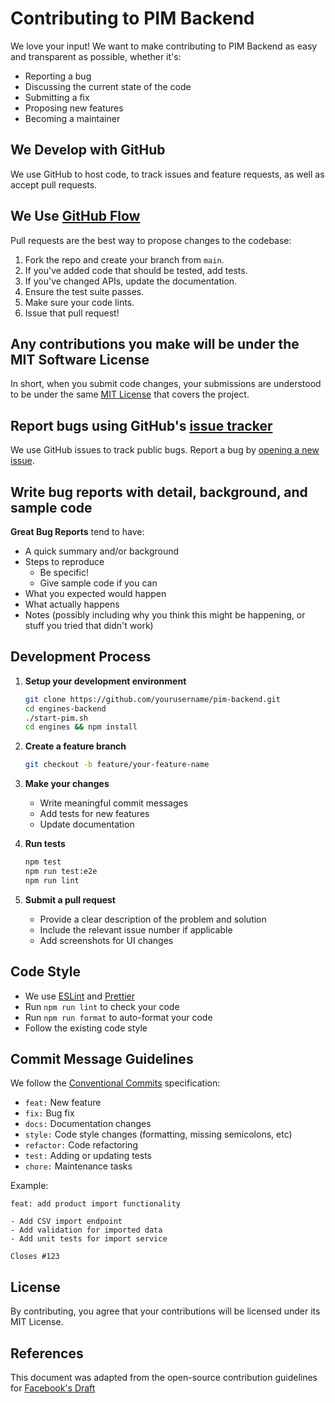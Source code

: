 # Contributing to PIM Backend

We love your input! We want to make contributing to PIM Backend as easy and transparent as possible, whether it's:

- Reporting a bug
- Discussing the current state of the code
- Submitting a fix
- Proposing new features
- Becoming a maintainer

## We Develop with GitHub

We use GitHub to host code, to track issues and feature requests, as well as accept pull requests.

## We Use [GitHub Flow](https://guides.github.com/introduction/flow/index.html)

Pull requests are the best way to propose changes to the codebase:

1. Fork the repo and create your branch from `main`.
2. If you've added code that should be tested, add tests.
3. If you've changed APIs, update the documentation.
4. Ensure the test suite passes.
5. Make sure your code lints.
6. Issue that pull request!

## Any contributions you make will be under the MIT Software License

In short, when you submit code changes, your submissions are understood to be under the same [MIT License](LICENSE) that covers the project.

## Report bugs using GitHub's [issue tracker](https://github.com/yourusername/pim-backend/issues)

We use GitHub issues to track public bugs. Report a bug by [opening a new issue](https://github.com/yourusername/pim-backend/issues/new).

## Write bug reports with detail, background, and sample code

**Great Bug Reports** tend to have:

- A quick summary and/or background
- Steps to reproduce
  - Be specific!
  - Give sample code if you can
- What you expected would happen
- What actually happens
- Notes (possibly including why you think this might be happening, or stuff you tried that didn't work)

## Development Process

1. **Setup your development environment**
   ```bash
   git clone https://github.com/yourusername/pim-backend.git
   cd engines-backend
   ./start-pim.sh
   cd engines && npm install
   ```

2. **Create a feature branch**
   ```bash
   git checkout -b feature/your-feature-name
   ```

3. **Make your changes**
   - Write meaningful commit messages
   - Add tests for new features
   - Update documentation

4. **Run tests**
   ```bash
   npm test
   npm run test:e2e
   npm run lint
   ```

5. **Submit a pull request**
   - Provide a clear description of the problem and solution
   - Include the relevant issue number if applicable
   - Add screenshots for UI changes

## Code Style

- We use [ESLint](https://eslint.org/) and [Prettier](https://prettier.io/)
- Run `npm run lint` to check your code
- Run `npm run format` to auto-format your code
- Follow the existing code style

## Commit Message Guidelines

We follow the [Conventional Commits](https://www.conventionalcommits.org/) specification:

- `feat:` New feature
- `fix:` Bug fix
- `docs:` Documentation changes
- `style:` Code style changes (formatting, missing semicolons, etc)
- `refactor:` Code refactoring
- `test:` Adding or updating tests
- `chore:` Maintenance tasks

Example:
```
feat: add product import functionality

- Add CSV import endpoint
- Add validation for imported data
- Add unit tests for import service

Closes #123
```

## License

By contributing, you agree that your contributions will be licensed under its MIT License.

## References

This document was adapted from the open-source contribution guidelines for [Facebook's Draft](https://github.com/facebook/draft-js/blob/master/CONTRIBUTING.md)
